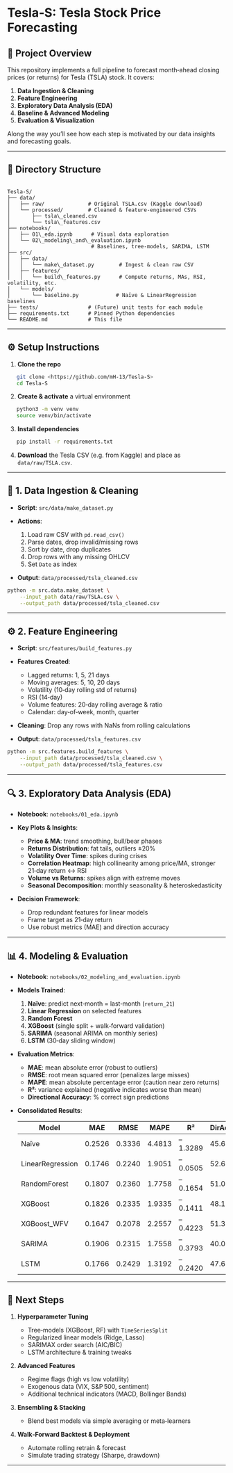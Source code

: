 # Tesla‑S: Tesla Stock Price Forecasting

## 📖 Project Overview
This repository implements a full pipeline to forecast month‑ahead closing prices (or returns) for Tesla (TSLA) stock. It covers:

1. **Data Ingestion & Cleaning**  
2. **Feature Engineering**  
3. **Exploratory Data Analysis (EDA)**  
4. **Baseline & Advanced Modeling**  
5. **Evaluation & Visualization**

Along the way you’ll see how each step is motivated by our data insights and forecasting goals.

---

## 📂 Directory Structure
```

Tesla‑S/
├── data/
│   ├── raw/              # Original TSLA.csv (Kaggle download)
│   └── processed/        # Cleaned & feature‑engineered CSVs
│       ├── tsla\_cleaned.csv
│       └── tsla\_features.csv
├── notebooks/
│   ├── 01\_eda.ipynb      # Visual data exploration
│   └── 02\_modeling\_and\_evaluation.ipynb
│                          # Baselines, tree‑models, SARIMA, LSTM
├── src/
│   ├── data/
│   │   └── make\_dataset.py        # Ingest & clean raw CSV
│   ├── features/
│   │   └── build\_features.py      # Compute returns, MAs, RSI, volatility, etc.
│   └── models/
│       └── baseline.py            # Naïve & LinearRegression baselines
├── tests/                # (Future) unit tests for each module
├── requirements.txt      # Pinned Python dependencies
└── README.md             # This file

```

---

## ⚙️ Setup Instructions

1. **Clone the repo**  
```bash
   git clone <https://github.com/mH-13/Tesla-S>
   cd Tesla‑S
```

2. **Create & activate** a virtual environment

```bash
   python3 -m venv venv
   source venv/bin/activate
```

3. **Install dependencies**

```bash
   pip install -r requirements.txt
```

4. **Download** the Tesla CSV (e.g. from Kaggle) and place as `data/raw/TSLA.csv`.

---



## 🧹 1. Data Ingestion & Cleaning

* **Script**: `src/data/make_dataset.py`
* **Actions**:

  1. Load raw CSV with `pd.read_csv()`
  2. Parse dates, drop invalid/missing rows
  3. Sort by date, drop duplicates
  4. Drop rows with any missing OHLCV
  5. Set `Date` as index
* **Output**: `data/processed/tsla_cleaned.csv`

```bash
python -m src.data.make_dataset \
    --input_path data/raw/TSLA.csv \
    --output_path data/processed/tsla_cleaned.csv
```

---

## ⚙️ 2. Feature Engineering

* **Script**: `src/features/build_features.py`
* **Features Created**:

  * Lagged returns: 1, 5, 21 days
  * Moving averages: 5, 10, 20 days
  * Volatility (10‑day rolling std of returns)
  * RSI (14‑day)
  * Volume features: 20‑day rolling average & ratio
  * Calendar: day‑of‑week, month, quarter
* **Cleaning**: Drop any rows with NaNs from rolling calculations
* **Output**: `data/processed/tsla_features.csv`

```bash
python -m src.features.build_features \
    --input_path data/processed/tsla_cleaned.csv \
    --output_path data/processed/tsla_features.csv
```

---



## 🔍 3. Exploratory Data Analysis (EDA)

* **Notebook**: `notebooks/01_eda.ipynb`
* **Key Plots & Insights**:

  * **Price & MA**: trend smoothing, bull/bear phases
  * **Returns Distribution**: fat tails, outliers ±20%
  * **Volatility Over Time**: spikes during crises
  * **Correlation Heatmap**: high collinearity among price/MA, stronger 21‑day return ↔ RSI
  * **Volume vs Returns**: spikes align with extreme moves
  * **Seasonal Decomposition**: monthly seasonality & heteroskedasticity
* **Decision Framework**:

  * Drop redundant features for linear models
  * Frame target as 21‑day return
  * Use robust metrics (MAE) and direction accuracy

---



## 📊 4. Modeling & Evaluation

* **Notebook**: `notebooks/02_modeling_and_evaluation.ipynb`

* **Models Trained**:

  1. **Naïve**: predict next‑month = last‑month (`return_21`)
  2. **Linear Regression** on selected features
  3. **Random Forest**
  4. **XGBoost** (single split + walk‑forward validation)
  5. **SARIMA** (seasonal ARIMA on monthly series)
  6. **LSTM** (30‑day sliding window)

* **Evaluation Metrics**:

  * **MAE**: mean absolute error (robust to outliers)
  * **RMSE**: root mean squared error (penalizes large misses)
  * **MAPE**: mean absolute percentage error (caution near zero returns)
  * **R²**: variance explained (negative indicates worse than mean)
  * **Directional Accuracy**: % correct sign predictions

* **Consolidated Results**:

  | Model            | MAE    | RMSE   | MAPE   | R²      | DirAcc |
  | ---------------- | ------ | ------ | ------ | ------- | ------ |
  | Naïve            | 0.2526 | 0.3336 | 4.4813 | –1.3289 | 45.6%  |
  | LinearRegression | 0.1746 | 0.2240 | 1.9051 | –0.0505 | 52.6%  |
  | RandomForest     | 0.1807 | 0.2360 | 1.7758 | –0.1654 | 51.0%  |
  | XGBoost          | 0.1826 | 0.2335 | 1.9335 | –0.1411 | 48.1%  |
  | XGBoost\_WFV     | 0.1647 | 0.2078 | 2.2557 | –0.4223 | 51.3%  |
  | SARIMA           | 0.1906 | 0.2315 | 1.7558 | –0.3793 | 40.0%  |
  | LSTM             | 0.1766 | 0.2429 | 1.3192 | –0.2420 | 47.6%  |

---



## 🚀 Next Steps

1. **Hyperparameter Tuning**

   * Tree‑models (XGBoost, RF) with `TimeSeriesSplit`
   * Regularized linear models (Ridge, Lasso)
   * SARIMAX order search (AIC/BIC)
   * LSTM architecture & training tweaks

2. **Advanced Features**

   * Regime flags (high vs low volatility)
   * Exogenous data (VIX, S\&P 500, sentiment)
   * Additional technical indicators (MACD, Bollinger Bands)

3. **Ensembling & Stacking**

   * Blend best models via simple averaging or meta‑learners

4. **Walk‑Forward Backtest & Deployment**

   * Automate rolling retrain & forecast
   * Simulate trading strategy (Sharpe, drawdown)

---

```
```
